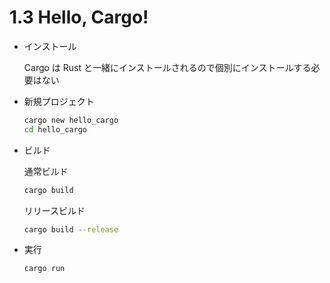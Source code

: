 # 1.3 Hello, Cargo!

- インストール

  Cargo は Rust と一緒にインストールされるので個別にインストールする必要はない

- 新規プロジェクト

  ```sh
  cargo new hello_cargo
  cd hello_cargo
  ```

- ビルド

  通常ビルド

  ```sh
  cargo build
  ```

  リリースビルド

  ```sh
  cargo build --release
  ```

- 実行
  ```
  cargo run
  ```
